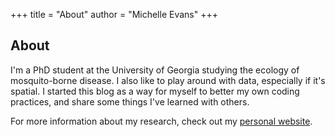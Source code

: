 +++
title = "About"
author = "Michelle Evans"
+++

## About

I'm a PhD student at the University of Georgia studying the ecology of mosquito-borne disease. I also like to play around with data, especially if it's spatial. I started this blog as a way for myself to better my own coding practices, and share some things I've learned with others.

For more information about my research, check out my [personal website](https://mvevans89.github.io/).
